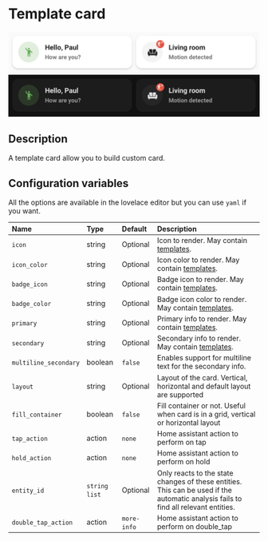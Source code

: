 # Template card

![Template light](../images/template-light.png)
![Template dark](../images/template-dark.png)

## Description

A template card allow you to build custom card.

## Configuration variables

All the options are available in the lovelace editor but you can use `yaml` if you want.

| Name                  | Type            | Default     | Description                                                                                                                         |
| :-------------------- | :-------------- | :---------- | :---------------------------------------------------------------------------------------------------------------------------------- |
| `icon`                | string          | Optional    | Icon to render. May contain [templates](https://www.home-assistant.io/docs/configuration/templating/).                              |
| `icon_color`          | string          | Optional    | Icon color to render. May contain [templates](https://www.home-assistant.io/docs/configuration/templating/).                        |
| `badge_icon`          | string          | Optional    | Badge icon to render. May contain [templates](https://www.home-assistant.io/docs/configuration/templating/).                        |
| `badge_color`         | string          | Optional    | Badge icon color to render. May contain [templates](https://www.home-assistant.io/docs/configuration/templating/).                  |
| `primary`             | string          | Optional    | Primary info to render. May contain [templates](https://www.home-assistant.io/docs/configuration/templating/).                      |
| `secondary`           | string          | Optional    | Secondary info to render. May contain [templates](https://www.home-assistant.io/docs/configuration/templating/).                    |
| `multiline_secondary` | boolean         | `false`     | Enables support for multiline text for the secondary info.                                                                          |
| `layout`              | string          | Optional    | Layout of the card. Vertical, horizontal and default layout are supported                                                           |
| `fill_container`      | boolean         | `false`     | Fill container or not. Useful when card is in a grid, vertical or horizontal layout                                                 |
| `tap_action`          | action          | `none`      | Home assistant action to perform on tap                                                                                             |
| `hold_action`         | action          | `none`      | Home assistant action to perform on hold                                                                                            |
| `entity_id`           | `string` `list` | Optional    | Only reacts to the state changes of these entities. This can be used if the automatic analysis fails to find all relevant entities. |
| `double_tap_action`   | action          | `more-info` | Home assistant action to perform on double_tap                                                                                      |
